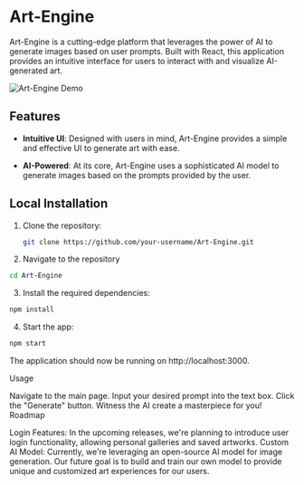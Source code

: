 # Art-Engine

Art-Engine is a cutting-edge platform that leverages the power of AI to generate images based on user prompts. Built with React, this application provides an intuitive interface for users to interact with and visualize AI-generated art.

![Art-Engine Demo](link-to-demo-image-or-gif)

## Features

- **Intuitive UI**: Designed with users in mind, Art-Engine provides a simple and effective UI to generate art with ease.
  
- **AI-Powered**: At its core, Art-Engine uses a sophisticated AI model to generate images based on the prompts provided by the user.

## Local Installation

1. Clone the repository:
   ```bash
   git clone https://github.com/your-username/Art-Engine.git
   ```



2. Navigate to the repository
```bash
cd Art-Engine
```


3. Install the required dependencies:
```bash
npm install
```

4. Start the app:
```bash
npm start
```


The application should now be running on http://localhost:3000.

Usage

Navigate to the main page.
Input your desired prompt into the text box.
Click the "Generate" button.
Witness the AI create a masterpiece for you!
Roadmap

Login Features: In the upcoming releases, we're planning to introduce user login functionality, allowing personal galleries and saved artworks.
Custom AI Model: Currently, we're leveraging an open-source AI model for image generation. Our future goal is to build and train our own model to provide unique and customized art experiences for our users.

